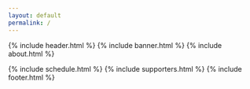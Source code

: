 ```yaml
---
layout: default
permalink: /
---
```



{% include header.html %}
{% include banner.html %}
{% include about.html %}

{% include schedule.html %}
{% include supporters.html %}
 {% include footer.html %}

